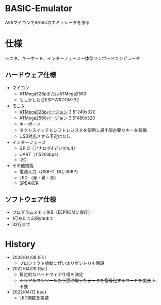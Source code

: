 # BASIC-Emulator

AVRマイコンでBASICのエミュレータを作る

# 仕様

モニタ、キーボード、インターフェース一体型ワンボードコンピュータ

## ハードウェア仕様

- マイコン
  - ATMega328pまたはATMega2560
  - もしかしたらESP-WROOM-32
- モニタ
  - [ATMega328pバージョン](https://www.amazon.co.jp/dp/B07B2HDTV4/) 2.8"240x320
  - [ATMega2560バージョン](https://www.amazon.co.jp/dp/B09PKR2JYG/) 3.5"480x320
  - キーボード
  - タクトスイッチとシフトレジスタを使用し最小限必要なキーを装備
  - USB対応させる予定はなし
- インターフェース
  - GPIO（アナログ4デジタル4）
  - UART（115200bps）
  - I2C
- その他機能
  - 電源入力（USB-C, DC, 006P）
  - LED （赤・黄・青）
  - SPEAKER

## ソフトウェア仕様

- プログラムメモリ1KB（EEPROMに保存）
- 1行あたり32Byteまで
- 32行まで

# History

- 2022/04/08 (Fri)
  - プロジェクト始動に伴い本リポジトリを開設
- 2022/04/09 (Sat)
  - 暫定的なハードウェア仕様を決定
  - ~~シリアルコンソールから受け取ったデータを復号化するコードを実装~~ ←不要
- 2022/04/12 (tue)
  - LED関数を実装
